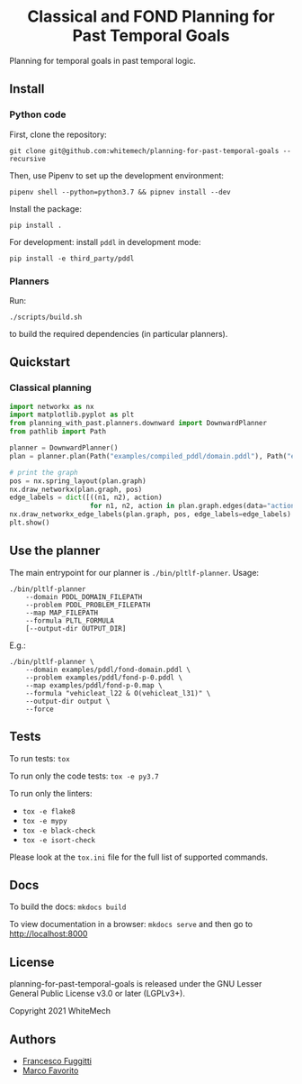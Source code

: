 <h1 align="center">
  <b>Classical and FOND Planning for Past Temporal Goals</b>
</h1>


Planning for temporal goals in past temporal logic. 

## Install

### Python code

First, clone the repository:
```
git clone git@github.com:whitemech/planning-for-past-temporal-goals --recursive
```

Then, use Pipenv to set up the development environment:

```
pipenv shell --python=python3.7 && pipnev install --dev
```

Install the package:
```
pip install .
```

For development: install `pddl` in development mode:
```
pip install -e third_party/pddl
```

### Planners

Run:
```
./scripts/build.sh
```

to build the required dependencies (in particular planners). 

## Quickstart

### Classical planning

```python
import networkx as nx
import matplotlib.pyplot as plt
from planning_with_past.planners.downward import DownwardPlanner
from pathlib import Path

planner = DownwardPlanner()
plan = planner.plan(Path("examples/compiled_pddl/domain.pddl"), Path("examples/compiled_pddl/p-0.pddl"))

# print the graph
pos = nx.spring_layout(plan.graph)
nx.draw_networkx(plan.graph, pos)
edge_labels = dict([((n1, n2), action)
                    for n1, n2, action in plan.graph.edges(data="action")])
nx.draw_networkx_edge_labels(plan.graph, pos, edge_labels=edge_labels)
plt.show()
```

## Use the planner

The main entrypoint for our planner is `./bin/pltlf-planner`. Usage: 

```
./bin/pltlf-planner
    --domain PDDL_DOMAIN_FILEPATH
    --problem PDDL_PROBLEM_FILEPATH
    --map MAP_FILEPATH
    --formula PLTL_FORMULA
    [--output-dir OUTPUT_DIR]
```

E.g.:

```
./bin/pltlf-planner \
    --domain examples/pddl/fond-domain.pddl \
    --problem examples/pddl/fond-p-0.pddl \
    --map examples/pddl/fond-p-0.map \
    --formula "vehicleat_l22 & O(vehicleat_l31)" \
    --output-dir output \
    --force
```


## Tests

To run tests: `tox`

To run only the code tests: `tox -e py3.7`

To run only the linters: 
- `tox -e flake8`
- `tox -e mypy`
- `tox -e black-check`
- `tox -e isort-check`

Please look at the `tox.ini` file for the full list of supported commands. 

## Docs

To build the docs: `mkdocs build`

To view documentation in a browser: `mkdocs serve`
and then go to [http://localhost:8000](http://localhost:8000)

## License

planning-for-past-temporal-goals is released under the GNU Lesser General Public License v3.0 or later (LGPLv3+).

Copyright 2021 WhiteMech

## Authors

- [Francesco Fuggitti](https://francescofuggitti.github.io)
- [Marco Favorito](https://marcofavorito.me/)
